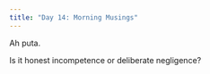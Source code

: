 ```yaml
---
title: "Day 14: Morning Musings"
---
```


Ah puta.

Is it honest incompetence or deliberate negligence?